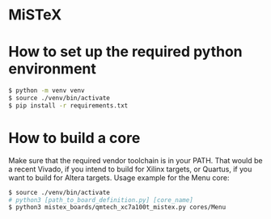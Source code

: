 # MiSTeX
# How to set up the required python environment
```sh
$ python -m venv venv
$ source ./venv/bin/activate
$ pip install -r requirements.txt
```

# How to build a core
Make sure that the required vendor toolchain is in your PATH.
That would be a recent Vivado, if you intend to build for Xilinx targets,
or Quartus, if you want to build for Altera targets.
Usage example for the Menu core:

```sh
$ source ./venv/bin/activate
# python3 [path_to_board_definition.py] [core_name]
$ python3 mistex_boards/qmtech_xc7a100t_mistex.py cores/Menu
```
